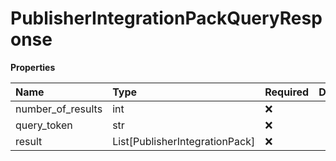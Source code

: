 # PublisherIntegrationPackQueryResponse

**Properties**

| Name              | Type                           | Required | Description |
| :---------------- | :----------------------------- | :------- | :---------- |
| number_of_results | int                            | ❌       |             |
| query_token       | str                            | ❌       |             |
| result            | List[PublisherIntegrationPack] | ❌       |             |

